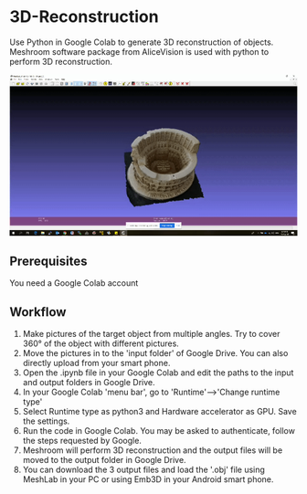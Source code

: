 # 3D-Reconstruction
Use Python in Google Colab to generate 3D reconstruction of objects.<br />
Meshroom software package from AliceVision is used with python to perform 3D reconstruction.

![3D Reconstruction - Demo](demo/3D_Reconstruction_AJ.gif)

## Prerequisites
You need a Google Colab account

## Workflow
1. Make pictures of the target object from multiple angles. Try to cover 360° of the object with different pictures.
2. Move the pictures in to the 'input folder' of Google Drive. You can also directly upload from your smart phone.
3. Open the .ipynb file in your Google Colab and edit the paths to the input and output folders in Google Drive.
4. In your Google Colab 'menu bar', go to 'Runtime'-->'Change runtime type'
5. Select Runtime type as python3 and Hardware accelerator as GPU. Save the settings.
6. Run the code in Google Colab. You may be asked to authenticate, follow the steps requested by Google.
7. Meshroom will perform 3D reconstruction and the output files will be moved to the output folder in Google Drive.
8. You can download the 3 output files and load the '.obj' file using MeshLab in your PC or using Emb3D in your Android smart phone.
